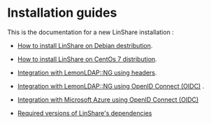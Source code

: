 # Installation guides

This is the documentation for a new LinShare installation :  

* [How to install LinShare on Debian destribution](linshare-install-debian.md).

* [How to install LinShare on CentOs 7 distribution](linshare-install-centos.md).

* [Integration with LemonLDAP::NG using headers](sso-lemonldap-using-headers.md).

* [Integration with LemonLDAP::NG using OpenID Connect (OIDC)](sso-lemonldap-using-OIDC.md)
.
* [Integration with Microsoft Azure using OpenID Connect (OIDC)](sso-microsoft-azure-using-OIDC.md)

* [Required versions of LinShare's dependencies](requirements.md)
